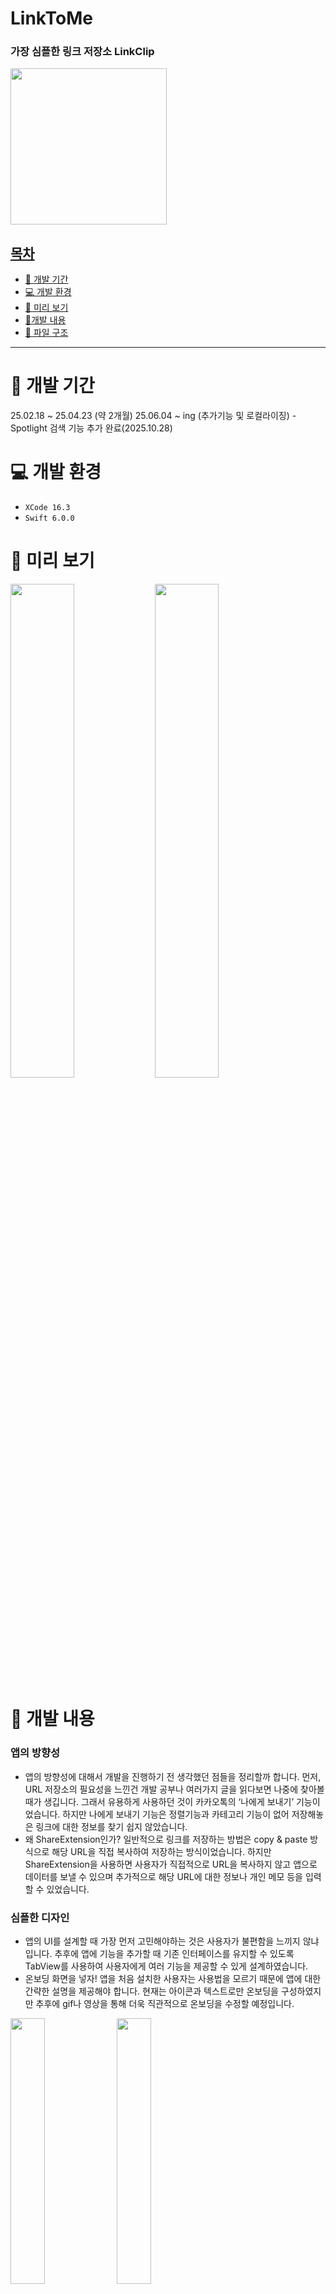 # LinkToMe

### 가장 심플한 링크 저장소 LinkClip


<a href="https://apps.apple.com/kr/app/linkclip-%EC%86%90%EC%89%AC%EC%9A%B4-%EB%A7%81%ED%81%AC-%EC%A0%80%EC%9E%A5/id6744954526">
 <img src="https://github.com/user-attachments/assets/4a8856c1-efb7-4b7b-82cc-1116b50c5678" width="250px">
</div>

## 목차
- [🚀 개발 기간](#-개발-기간)
- [💻 개발 환경](#-개발-환경)
- [👀 미리 보기](#-미리-보기)
- [📝개발 내용](#-개발-내용)
- [📁 파일 구조](#-파일-구조)

---

# 🚀 개발 기간
25.02.18 ~ 25.04.23 (약 2개월)
25.06.04 ~ ing (추가기능 및 로컬라이징) - Spotlight 검색 기능 추가 완료(2025.10.28)

# 💻 개발 환경
- `XCode 16.3`
- `Swift 6.0.0`


# 👀 미리 보기
<div>
 <img src="https://github.com/user-attachments/assets/4c1a87b7-dd1d-4d2e-9fc5-e8b4f41b336d" width=45%>
 <img src="https://github.com/user-attachments/assets/0ed9575a-66fd-4a53-b7d4-db43c8437eff" width=45%>
</div>

# 📝 개발 내용

### 앱의 방향성

- 앱의 방향성에 대해서 개발을 진행하기 전 생각했던 점들을 정리할까 합니다.
먼저, URL 저장소의 필요성을 느낀건 개발 공부나 여러가지 글을 읽다보면 나중에 찾아볼 때가 생깁니다. 그래서 유용하게 사용하던 것이 카카오톡의 ‘나에게 보내기’ 기능이었습니다. 하지만 나에게 보내기 기능은 정렬기능과 카테고리 기능이 없어 저장해놓은 링크에 대한 정보를 찾기 쉽지 않았습니다.
- 왜 ShareExtension인가?
일반적으로 링크를 저장하는 방법은 copy & paste 방식으로 해당 URL을 직접 복사하여 저장하는 방식이었습니다. 하지만 ShareExtension을 사용하면 사용자가 직접적으로 URL을 복사하지 않고 앱으로 데이터를 보낼 수 있으며 추가적으로 해당 URL에 대한 정보나 개인 메모 등을 입력할 수 있었습니다.

### 심플한 디자인

- 앱의 UI를 설계할 때 가장 먼저 고민해야하는 것은 사용자가 불편함을 느끼지 않냐 입니다. 추후에 앱에 기능을 추가할 때 기존 인터페이스를 유지할 수 있도록 TabView를 사용하여 사용자에게 여러 기능을 제공할 수 있게 설계하였습니다.
- 온보딩 화면을 넣자!
앱을 처음 설치한 사용자는 사용법을 모르기 때문에 앱에 대한 간략한 설명을 제공해야 합니다. 현재는 아이콘과 텍스트로만 온보딩을 구성하였지만 추후에 gif나 영상을 통해 더욱 직관적으로 온보딩을 수정할 예정입니다.

<div>
 <img src="https://github.com/user-attachments/assets/8571503e-600c-4bb1-9e3e-35c5d2abf887" width="33%">
 <img src="https://github.com/user-attachments/assets/6f90d16a-865c-433a-a716-a81330c53903" width="33%">
 <img src="https://github.com/user-attachments/assets/e1d3941b-9eee-4474-b854-11c2ea71a3f8" width="33%">
</div>

# 📁 파일 구조
```
.
├── LinkClip
│   ├── Assets.xcassets
│   │   ├── AccentColor.colorset
│   │   │   └── Contents.json
│   │   ├── AppIcon.appiconset
│   │   │   ├── 1024.png
│   │   │   ├── 114.png
│   │   │   ├── 120 1.png
│   │   │   ├── 120.png
│   │   │   ├── 180.png
│   │   │   ├── 40.png
│   │   │   ├── 58.png
│   │   │   ├── 60.png
│   │   │   ├── 80.png
│   │   │   ├── 87.png
│   │   │   └── Contents.json
│   │   ├── BackgroundColor.colorset
│   │   │   └── Contents.json
│   │   ├── Contents.json
│   │   ├── MainColor.colorset
│   │   │   └── Contents.json
│   │   └── SettingImage.imageset
│   │       ├── 58.png
│   │       └── Contents.json
│   ├── CategoryView
│   │   ├── AddCategoryView.swift
│   │   ├── CategoryManagementView.swift
│   │   └── CategoryView.swift
│   ├── Components
│   │   ├── Category.swift
│   │   ├── LinkItem.swift
│   │   ├── SearchScope.swift
│   │   ├── SortOption.swift
│   │   └── ToastModifier.swift
│   ├── LinkClip.entitlements
│   ├── LinkClip.swift
│   ├── MainView
│   │   ├── EditView.swift
│   │   ├── HomeView.swift
│   │   ├── LinkRowView.swift
│   │   ├── MainView.swift
│   │   ├── MainViewModel.swift
│   │   ├── NothingView.swift
│   │   └── OnboardingView.swift
│   ├── Preview Content
│   │   └── Preview Assets.xcassets
│   │       └── Contents.json
│   ├── SettingView
│   │   ├── MailView.swift
│   │   └── SettingView.swift
│   └── Shared
│       ├── ShareError.swift
│       ├── ShareView.swift
│       └── SwiftDataContainer.swift
├── LinkClip.xcodeproj
│   ├── project.pbxproj
│   ├── project.xcworkspace
│   │   ├── contents.xcworkspacedata
│   │   ├── xcshareddata
│   │   │   └── swiftpm
│   │   │       └── configuration
│   │   └── xcuserdata
│   │       └── simgwanhyeok.xcuserdatad
│   │           └── UserInterfaceState.xcuserstate
│   ├── xcshareddata
│   │   └── xcschemes
│   │       ├── LinkToMe.xcscheme
│   │       └── ShareViewController.xcscheme
│   └── xcuserdata
│       └── simgwanhyeok.xcuserdatad
│           ├── xcdebugger
│           │   └── Breakpoints_v2.xcbkptlist
│           └── xcschemes
│               └── xcschememanagement.plist
├── privacy
│   ├── privacy.md
│   └── service.md
├── README.md
└── ShareViewController
    ├── Base.lproj
    ├── Info.plist
    ├── ShareViewController.entitlements
    └── ShareViewController.swift

31 directories, 53 files
```
